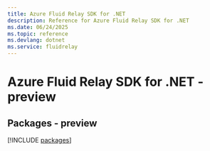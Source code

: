 ```yaml
---
title: Azure Fluid Relay SDK for .NET
description: Reference for Azure Fluid Relay SDK for .NET
ms.date: 06/24/2025
ms.topic: reference
ms.devlang: dotnet
ms.service: fluidrelay
---
```

# Azure Fluid Relay SDK for .NET - preview
## Packages - preview
[!INCLUDE [packages](fluid-relay-index.md)]